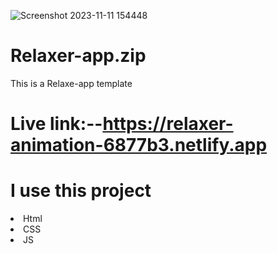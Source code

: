 ![Screenshot 2023-11-11 154448](https://github.com/mahmudul7608/Relaxer-app.zip/assets/146390183/d63ca3b1-3380-483c-a3aa-26e42a6921f1)

# Relaxer-app.zip
This is a Relaxe-app template
# Live link:--https://relaxer-animation-6877b3.netlify.app

# I use this project
<li>Html</li>
<li>CSS</li>
<li>JS</li>
